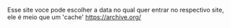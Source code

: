 
Esse site voce pode escolher a data no qual quer entrar no respectivo site, ele é meio que um 'cache'
https://archive.org/
